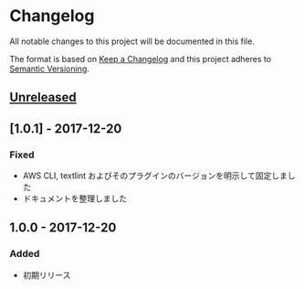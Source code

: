 # Changelog

All notable changes to this project will be documented in this file.

The format is based on [Keep a Changelog](http://keepachangelog.com/en/1.0.0/)
and this project adheres to [Semantic Versioning](http://semver.org/spec/v2.0.0.html).

## [Unreleased]

## [1.0.1] - 2017-12-20
### Fixed
- AWS CLI, textlint およびそのプラグインのバージョンを明示して固定しました
- ドキュメントを整理しました

## 1.0.0 - 2017-12-20
### Added
- 初期リリース

[Unreleased]: https://github.com/classmethod/techdoc-ja/compare/1.0.1...HEAD
[1.0.0]: https://github.com/classmethod/techdoc-ja/compare/1.0.0...1.0.1
